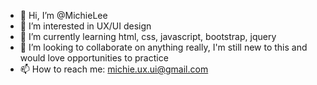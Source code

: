 - 👋 Hi, I’m @MichieLee
- 👀 I’m interested in UX/UI design
- 🌱 I’m currently learning html, css, javascript, bootstrap, jquery 
- 💞️ I’m looking to collaborate on anything really, I'm still new to this and would love opportunities to practice
- 📫 How to reach me: michie.ux.ui@gmail.com

<!---
MichieLee/MichieLee is a ✨ special ✨ repository because its `README.md` (this file) appears on your GitHub profile.
You can click the Preview link to take a look at your changes.
--->

